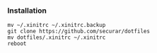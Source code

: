 ### Installation
```shell
mv ~/.xinitrc ~/.xinitrc.backup
git clone https://github.com/securar/dotfiles
mv dotfiles/.xinitrc ~/.xinitrc
reboot
```
